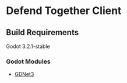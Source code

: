 # Defend Together Client

## Build Requirements

Godot 3.2.1-stable

### Godot Modules

- [GDNet3](https://github.com/josephbmanley/gdnet3)